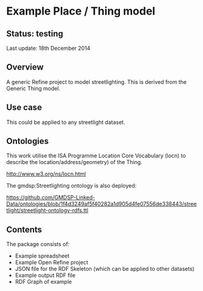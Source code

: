 Example Place / Thing model
===========================

Status: testing 
---------------
Last update: 18th December 2014

Overview
--------
A generic Refine project to model streetlighting.
This is derived from the Generic Thing model.

Use case
--------
This could be applied to any streetlight dataset.


Ontologies
----------
This work utilise the ISA Programme Location Core Vocabulary (locn) to describe the location/address/geometry) of the Thing.

http://www.w3.org/ns/locn.html

The gmdsp:Streetlighting ontology is also deployed:

https://github.com/GMDSP-Linked-Data/ontologies/blob/1f4d3249af5f40282a1d905d4fe07556de338443/streetlight/streetlight-ontology-rdfs.ttl

Contents
--------
The package consists of:

- Example spreadsheet
- Example Open Refine project 
- JSON file for the RDF Skeleton (which can be applied to other datasets)
- Example output RDF file
- RDF Graph of example

